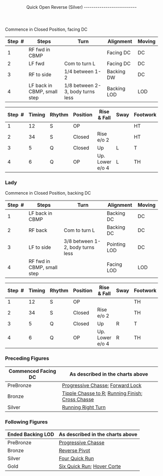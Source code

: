 <header>Quick Open Reverse (Silver)
---------------------------

 </header>Commence in Closed Position, facing DC

 | **Step<span style="color:white">\_</span>\#** | **Steps** | **Turn** | **Alignment** | **Moving** |
|---|---|---|---|---|
| 1 | RF fwd in CBMP |  | Facing DC | DC |
| 2 | LF fwd | Com to turn L | Facing DC | DC |
| 3 | RF to side | 1/4 between 1-2 | Backing DW | DC |
| 4 | LF back in CBMP, small step | 1/8 between 2-3, body turns less | Backing LOD | LOD |

 | **Step<span style="color:white">\_</span>\#** | **Timing** | **Rhythm** | **Position** | **Rise &amp; Fall** | **Sway** | **Footwork** |
|---|---|---|---|---|---|---|
| 1 | 12 | S | OP |  |  | HT |
| 2 | 34 | S | Closed | Rise e/o 2 |  | HT |
| 3 | 5 | Q | Closed | Up | L | T |
| 4 | 6 | Q | OP | Up. Lower e/o 4 | L | TH |

### Lady

Commence in Closed Position, backing DC

 | **Step<span style="color:white">\_</span>\#** | **Steps** | **Turn** | **Alignment** | **Moving** |
|---|---|---|---|---|
| 1 | LF back in CBMP |  | Backing DC | DC |
| 2 | RF back | Com to turn L | Backing DC | DC |
| 3 | LF to side | 3/8 between 1-2, body turns less | Pointing LOD | DC |
| 4 | RF fwd in CBMP, small step |  | Facing LOD | LOD |

 | **Step<span style="color:white">\_</span>\#** | **Timing** | **Rhythm** | **Position** | **Rise &amp; Fall** | **Sway** | **Footwork** |
|---|---|---|---|---|---|---|
| 1 | 12 | S | OP |  |  | TH |
| 2 | 34 | S | Closed | Rise e/o 2 |  | TH |
| 3 | 5 | Q | Closed | Up | R | T |
| 4 | 6 | Q | OP | Up. Lower e/o 4 | R | TH |

### Preceding Figures

 | **Commenced Facing DC** | **As described in the charts above** |
|---|---|
| PreBronze | [Progressive Chasse](progressive_chasse.md); [Forward Lock](forward_lock.md) |
| Bronze | [Tipple Chasse to R](tipple.md); [Running Finish](running_finish.md); [Cross Chasse](cross_chasse.md) |
| Silver | [Running Right Turn](running_right_turn.md) |

### Following Figures

 | **Ended Backing LOD** | **As described in the charts above** |
|---|---|
| PreBronze | [Progressive Chasse](progressive_chasse.md) |
| Bronze | [Reverse Pivot](reverse_pivot.md) |
| Silver | [Four Quick Run](four_quick_run.md) |
| Gold | [Six Quick Run](six_quick_run.md); [Hover Corte](hover_corte.md) |